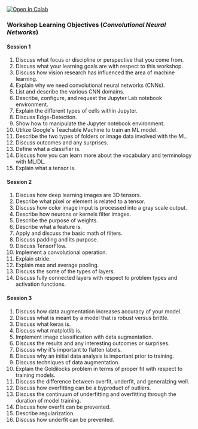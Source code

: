 ---
---

[![Open In Colab](https://colab.research.google.com/assets/colab-badge.svg)](https://colab.research.google.com/github/PracticumAI/cnn)

### Workshop Learning Objectives (*Convolutional Neural Networks*)

#### Session 1
1. Discuss what focus or discipline or perspective that you come from.
2. Discuss what your learning goals are with respect to this workshop.
3. Discuss how vision research has influenced the area of machine learning.
4. Explain why we need convolutional neural networks (CNNs).
5. List and describe the various CNN domains.
6. Describe, configure, and request the Jupyter Lab notebook environment.
7. Explain the different types of cells within Jupyter.
8. Discuss Edge-Detection.
9. Show how to manipulate the Jupyter notebook environment.
10. Utilize Google's Teachable Machine to train an ML model.
11. Describe the two types of folders or image data involved with the ML.
12. Discuss outcomes and any surprises.
13. Define what a classifier is.
14. Discuss how you can learn more about the vocabulary and terminology with ML/DL.
15. Explain what a tensor is.

#### Session 2
1. Discuss how deep learning images are 3D tensors.
2. Describe what pixel or element is related to a tensor.
3. Discuss how color image imput is processed into a gray scale output.
4. Describe how neurons or kernels filter images.
5. Describe the purpose of weights.
6. Describe what a feature is.
7. Apply and discuss the basic math of filters.
8. Discuss padding and its purpose.
9. Discuss TensorFlow.
10. Implement a convolutional operation.
11. Explain stride.
12. Explain max and average	pooling.
13. Discuss the some of the types of layers.
14. Discuss fully connected layers with respect to problem types and activation functions.

#### Session 3
1. Discuss how data augmentation increases accuracy of your model.
2. Discuss what is meant by a model that is robust versus brittle.
3. Discuss what keras is.
4. Discuss what matplotlib is.
5. Implement image classification with data augmentation.
6. Discuss the results and any interesting outcomes or surprises.
7. Discuss why it's important to flatten labels.
8. Discuss why an initial data analysis is important prior to training.
9. Discuss techniques of data augmentation.
10. Explain the Goldilocks problem in terms of proper fit with respect to training models.
11. Discuss the difference between overfit, underfit, and generalzing well.
12. Discuss how overfitting can be a byproduct of outliers.
13. Discuss the continuum of underfitting and overfitting through the duration of model training.
14. Discuss how overfit can be prevented.
15. Describe regularization.
16. Discuss how underfit can be prevented.

